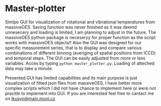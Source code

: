 # Master-plotter
Simlpe GUI for visualization of rotational and vibrational temperatures from massiveOES. Saving function was never finished as it was deemd unnesecery and loading is limited, I am planning to adjust in the future. 
The massiveOES python package is neceseryy for proper function as the script works with massiveOES objects!!
Also the GUI was designed for our specific measurement series, that is to display and compare various combinations of different binning (averiging of spatial positions from ICCD) and temporal steps. The GUI can be easily adjusted from
more or less variables. Acces by typing `python master_plotter.py`. Loading of atteched data may take a minute.

Presented GUI has limited capabilities and its main purpose is just visualization of fitted json files from massiveOES, I have better more complex scripts which I did not have chance to implement here or were not pracitle
to implement into GUI. If you are interested feel free to cantact me on lkusyn@main.muni.cz
